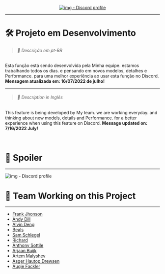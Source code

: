 [<p align="center">
![img - Discord profile](https://img.icons8.com/plasticine/200/discord-new-logo.png)](https://img.icons8.com/plasticine/200/discord-new-logo.png)

---


# 🛠 Projeto em Desenvolvimento

> ###### 📜 Descrição em pt-BR
  >
  >
Esta função está sendo desenvolvida pela Minha equipe. estamos trabalhando todos os dias. e pensando em novos modelos, detalhes e Performance. para uma melhor experiência ao usar esta função no Discord.  **Mensagem atualizada em: 16/07/2022 de julho!**
  
  ---
   
  
  > ###### 📜 Description in Inglês
  >
  >
  
This feature is being developed by My team. we are working everyday. and thinking about new models, details and Performance. for a better experience when using this feature on Discord. **Message updated on: 7/16/2022 July!**
  
  

<br> 

# 📸 Spoiler
---
  
![img - Discord profile](https://cdn.discordapp.com/attachments/994782636704796692/997339350398423141/skins.png)

  # 💼 Team Working on this Project
---
  
- [Frank Jhonson](https://github.com/MallowDiscord)
- [Andy Dill](https://github.com/adill)
- [Alvin Deng](https://github.com/alvin319)
- [Beals](https://github.com/bealsbe)
- [Sam Schlegel](https://github.com/samschlegel)
- [Richard](https://github.com/rhngit)
- [Anthony Sottile](mailto:asottile@umich.edu)
- [Arjaan Buijk](mailto:arjaan.buijk@gmail.com)
- [Artem Malyshev](mailto:proofit404@gmail.com)
- [Asger Hautop Drewsen](mailto:asgerdrewsen@gmail.com)
- [Augie Fackler](mailto:raf@durin42.com)
